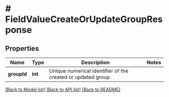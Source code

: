 # # FieldValueCreateOrUpdateGroupResponse

## Properties

Name | Type | Description | Notes
------------ | ------------- | ------------- | -------------
**groupId** | **int** | Unique numerical identifier of the created or updated group. |

[[Back to Model list]](../../README.md#models) [[Back to API list]](../../README.md#endpoints) [[Back to README]](../../README.md)
